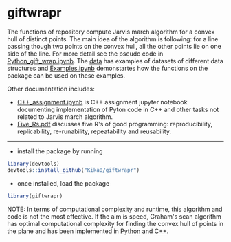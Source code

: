 # giftwrapr

The functions of repository compute Jarvis march algorithm for a convex hull of distinct points. The main idea of the algorithm is following: for a line passing though two points on the convex hull, all the other points lie on one side of the line. For more detail see the pseudo code in [Python_gift_wrap.ipynb](./man/Python_gift_wrap.ipynb). The [data](./data/examples.RData) has examples of datasets of different data structures and [Examples.ipynb](./man/Examples.ipynb) demonstartes how the functions on the package can be used on these examples. 

Other documentation includes:
- [C++_assignment.ipynb](./man/C++_assignment.ipynb) is C++ assignment jupyter notebook documenting implementation of Pyton code in C++ and other tasks not related to Jarvis march algorithm.
- [Five_Rs.pdf](./man/Five_Rs.pdf) discusses five R's of good programming: reproducibility, replicability, re-runability, repeatability and reusability.
---
- install the package by running
```r
library(devtools)
devtools::install_github("Kika0/giftwrapr")
```
- once installed, load the package 
```r
library(giftwrapr)
```

NOTE: In terms of computational complexity and runtime, this algorithm and code is not the most effective. If the aim is speed, Graham's scan algorithm has optimal computational complexity for finding the convex hull of points in the plane and has been implemented in [Python](https://github.com/DC00/Polya) and [C++](https://github.com/allfii/ConvexHull).
